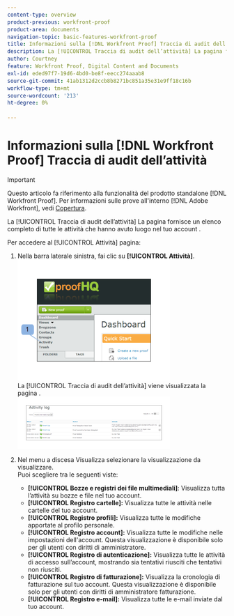 ```yaml
---
content-type: overview
product-previous: workfront-proof
product-area: documents
navigation-topic: basic-features-workfront-proof
title: Informazioni sulla [!DNL Workfront Proof] Traccia di audit dell’attività
description: La [!UICONTROL Traccia di audit dell’attività] La pagina fornisce un elenco completo di tutte le attività che hanno avuto luogo nel tuo account .
author: Courtney
feature: Workfront Proof, Digital Content and Documents
exl-id: eded97f7-19d6-4bd0-be8f-eecc274aaab8
source-git-commit: 41ab1312d2ccb8b8271bc851a35e31e9ff18c16b
workflow-type: tm+mt
source-wordcount: '213'
ht-degree: 0%

---
```


# Informazioni sulla [!DNL Workfront Proof] Traccia di audit dell’attività

>[!IMPORTANT]
>
>Questo articolo fa riferimento alla funzionalità del prodotto standalone [!DNL Workfront Proof]. Per informazioni sulle prove all&#39;interno [!DNL Adobe Workfront], vedi [Copertura](../../../review-and-approve-work/proofing/proofing.md).

La [!UICONTROL Traccia di audit dell’attività] La pagina fornisce un elenco completo di tutte le attività che hanno avuto luogo nel tuo account .

Per accedere al [!UICONTROL Attività] pagina:

1. Nella barra laterale sinistra, fai clic su **[!UICONTROL Attività]**.\
   ![Activity.png](assets/activity-350x278.png)\
   La [!UICONTROL Traccia di audit dell’attività] viene visualizzata la pagina .\
   ![Proof_and_media.png](assets/proof-and-media-350x119.png)

1. Nel menu a discesa Visualizza selezionare la visualizzazione da visualizzare.\
   Puoi scegliere tra le seguenti viste:

   * **[!UICONTROL Bozze e registri dei file multimediali]**: Visualizza tutta l’attività su bozze e file nel tuo account.
   * **[!UICONTROL Registro cartelle]:** Visualizza tutte le attività nelle cartelle del tuo account.
   * **[!UICONTROL Registro profili]:** Visualizza tutte le modifiche apportate al profilo personale.
   * **[!UICONTROL Registro account]:** Visualizza tutte le modifiche nelle impostazioni dell&#39;account. Questa visualizzazione è disponibile solo per gli utenti con diritti di amministratore.
   * **[!UICONTROL Registro di autenticazione]:** Visualizza tutte le attività di accesso sull’account, mostrando sia tentativi riusciti che tentativi non riusciti.
   * **[!UICONTROL Registro di fatturazione]:** Visualizza la cronologia di fatturazione sul tuo account. Questa visualizzazione è disponibile solo per gli utenti con diritti di amministratore fatturazione.
   * **[!UICONTROL Registro e-mail]:** Visualizza tutte le e-mail inviate dal tuo account.
